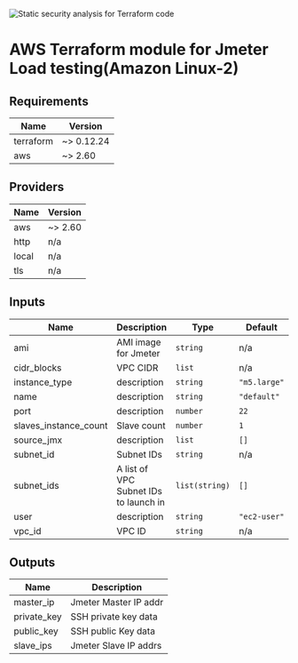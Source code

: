![Static security analysis for Terraform code](https://github.com/foss-cafe/aws-distributed-jmeter/workflows/Static%20security%20analysis%20for%20Terraform%20code/badge.svg)
# AWS Terraform module for Jmeter Load testing(Amazon Linux-2)
<!-- BEGINNING OF PRE-COMMIT-TERRAFORM DOCS HOOK -->
## Requirements

| Name | Version |
|------|---------|
| terraform | ~> 0.12.24 |
| aws | ~> 2.60 |

## Providers

| Name | Version |
|------|---------|
| aws | ~> 2.60 |
| http | n/a |
| local | n/a |
| tls | n/a |

## Inputs

| Name | Description | Type | Default | Required |
|------|-------------|------|---------|:--------:|
| ami | AMI image for Jmeter | `string` | n/a | yes |
| cidr\_blocks | VPC CIDR | `list` | n/a | yes |
| instance\_type | description | `string` | `"m5.large"` | no |
| name | description | `string` | `"default"` | no |
| port | description | `number` | `22` | no |
| slaves\_instance\_count | Slave count | `number` | `1` | no |
| source\_jmx | description | `list` | `[]` | no |
| subnet\_id | Subnet IDs | `string` | n/a | yes |
| subnet\_ids | A list of VPC Subnet IDs to launch in | `list(string)` | `[]` | no |
| user | description | `string` | `"ec2-user"` | no |
| vpc\_id | VPC ID | `string` | n/a | yes |

## Outputs

| Name | Description |
|------|-------------|
| master\_ip | Jmeter Master IP addr |
| private\_key | SSH private key data |
| public\_key | SSH public Key data |
| slave\_ips | Jmeter Slave IP addrs |

<!-- END OF PRE-COMMIT-TERRAFORM DOCS HOOK -->

